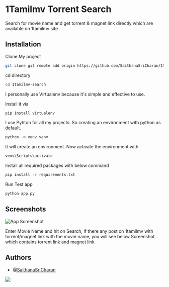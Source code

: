 
# 1Tamilmv Torrent Search

Search for movie name and get torrent & magnet link directly which are available on 1tamilmv site


## Installation

Clone My project

```bash
git clone git remote add origin https://github.com/SaithanaSriCharan/1tamilmv-search.git
```

cd directory
```bash
cd 1tamilmv-search
```

I personally use Virtualenv because it's simple and effective to use.

Install it via
```bash
pip install virtualenv
```
I use Pyhton for all my projects. So creating an environment with python as default.
```bash
python -m venv venv
```
It will create an environment. Now activate the environment with
```bash
venv\Scripts\activate
```
Install all required packages with below command
```bash
pip install -r requirements.txt
```
Run Test app
```bash
python app.py
```
## Screenshots

![App Screenshot](https://via.placeholder.com/468x300?text=App+Screenshot+Here)



Enter Movie Name and hit on Search, If there any post on 1tamilmv with torrent/magnet link with the movie name, you will see below Screenshot which contains torrent link and magnet link
## Authors

- [@SaithanaSriCharan](https://github.com/SaithanaSriCharan)


<a href="https://www.buymeacoffee.com/404CyberBoy"><img src="https://img.buymeacoffee.com/button-api/?text=Buy me a coffee&emoji=☕&slug=404CyberBoy&button_colour=5F7FFF&font_colour=ffffff&font_family=Cookie&outline_colour=000000&coffee_colour=FFDD00" /></a>
